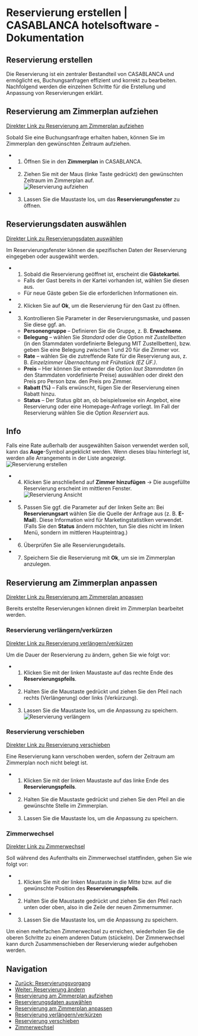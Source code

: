# Reservierung erstellen | CASABLANCA hotelsoftware - Dokumentation

## Reservierung erstellen

Die Reservierung ist ein zentraler Bestandteil von CASABLANCA und ermöglicht es, Buchungsanfragen effizient und korrekt zu bearbeiten.  
Nachfolgend werden die einzelnen Schritte für die Erstellung und Anpassung von Reservierungen erklärt.

## Reservierung am Zimmerplan aufziehen

[Direkter Link zu Reservierung am Zimmerplan aufziehen](https://docs.casablanca.at/desktop/reservation_process/create_reservation/#reservierung-am-zimmerplan-aufziehen)

Sobald Sie eine Buchungsanfrage erhalten haben, können Sie im Zimmerplan den gewünschten Zeitraum aufziehen.

* 1. Öffnen Sie in den **Zimmerplan** in CASABLANCA.
* 2. Ziehen Sie mit der Maus (linke Taste gedrückt) den gewünschten Zeitraum im Zimmerplan auf.  
  ![Reservierung aufziehen](https://docs.casablanca.at/assets/images/reservierung_aufziehen-da0fc9a2bbae29de6449f2ff7cd4915e.png "Reservierung aufziehen")
* 3. Lassen Sie die Maustaste los, um das **Reservierungsfenster** zu öffnen.

## Reservierungsdaten auswählen

[Direkter Link zu Reservierungsdaten auswählen](https://docs.casablanca.at/desktop/reservation_process/create_reservation/#reservierungsdaten-auswählen)

Im Reservierungsfenster können die spezifischen Daten der Reservierung eingegeben oder ausgewählt werden.

* 1. Sobald die Reservierung geöffnet ist, erscheint die **Gästekartei**.
  * Falls der Gast bereits in der Kartei vorhanden ist, wählen Sie diesen aus.
  * Für neue Gäste geben Sie die erforderlichen Informationen ein.
* 2. Klicken Sie auf **Ok**, um die Reservierung für den Gast zu öffnen.
* 3. Kontrollieren Sie Parameter in der Reservierungsmaske, und passen Sie diese ggf. an.
  * **Personengruppe** – Definieren Sie die Gruppe, z. B. **Erwachsene**.
  * **Belegung** – wählen Sie *Standard* oder die Option *mit Zustellbetten* (in den Stammdaten vordefinierte Belegung MIT Zustellbetten), bzw. geben Sie eine Belegung zwischen 1 und 20 für die Zimmer vor.
  * **Rate** – wählen Sie die zutreffende Rate für die Reservierung aus, z. B. *Einzelzimmer Übernachtung mit Frühstück (EZ ÜF.)*.
  * **Preis** – Hier können Sie entweder die Option *laut Stammdaten* (in den Stammdaten vordefinierte Preise) auswählen oder direkt den Preis pro Person bzw. den Preis pro Zimmer.
  * **Rabatt (%)** – Falls erwünscht, fügen Sie der Reservierung einen Rabatt hinzu.
  * **Status** – Der Status gibt an, ob beispielsweise ein Angebot, eine Reservierung oder eine Homepage-Anfrage vorliegt. Im Fall der Reservierung wählen Sie die Option *Reserviert* aus.  

## Info

Falls eine Rate außerhalb der ausgewählten Saison verwendet werden soll, kann das **Auge**-Symbol angeklickt werden. Wenn dieses blau hinterlegt ist, werden alle Arrangements in der Liste angezeigt.  
![Reservierung erstellen](https://docs.casablanca.at/assets/images/reservierung_erstellen-90cda5cb7132f9a0357f1f98630582ac.png "Reservierung erstellen")

* 4. Klicken Sie anschließend auf **Zimmer hinzufügen** -> Die ausgefüllte Reservierung erscheint im mittleren Fenster.  
  ![Reservierung Ansicht](https://docs.casablanca.at/assets/images/reservierung_ansicht-aa844b3a560e09470a1eaf21a53ac571.png "Reservierung Ansicht")
* 5. Passen Sie ggf. die Parameter auf der linken Seite an: Bei **Reservierungsart** wählen Sie die Quelle der Anfrage aus (z. B. **E-Mail**). Diese Information wird für Marketingstatistiken verwendet. (Falls Sie den **Status** ändern möchten, tun Sie dies nicht im linken Menü, sondern im mittleren Haupteintrag.)
* 6. Überprüfen Sie alle Reservierungsdetails.
* 7. Speichern Sie die Reservierung mit **Ok**, um sie im Zimmerplan anzulegen.

## Reservierung am Zimmerplan anpassen

[Direkter Link zu Reservierung am Zimmerplan anpassen](https://docs.casablanca.at/desktop/reservation_process/create_reservation/#reservierung-am-zimmerplan-anpassen)

Bereits erstellte Reservierungen können direkt im Zimmerplan bearbeitet werden.

### Reservierung verlängern/verkürzen

[Direkter Link zu Reservierung verlängern/verkürzen](https://docs.casablanca.at/desktop/reservation_process/create_reservation/#reservierung-verlängernverkürzen)

Um die Dauer der Reservierung zu ändern, gehen Sie wie folgt vor:

* 1. Klicken Sie mit der linken Maustaste auf das rechte Ende des **Reservierungspfeils**.
* 2. Halten Sie die Maustaste gedrückt und ziehen Sie den Pfeil nach rechts (Verlängerung) oder links (Verkürzung).
* 3. Lassen Sie die Maustaste los, um die Anpassung zu speichern.  
  ![Reservierung verlängern](https://docs.casablanca.at/assets/images/reservierung_verlaengern-efbcde3219857b0d04c9bd345bee33bc.png "Reservierung verlängern")

### Reservierung verschieben

[Direkter Link zu Reservierung verschieben](https://docs.casablanca.at/desktop/reservation_process/create_reservation/#reservierung-verschieben)

Eine Reservierung kann verschoben werden, sofern der Zeitraum am Zimmerplan noch nicht belegt ist.

* 1. Klicken Sie mit der linken Maustaste auf das linke Ende des **Reservierungspfeils**.
* 2. Halten Sie die Maustaste gedrückt und ziehen Sie den Pfeil an die gewünschte Stelle im Zimmerplan.
* 3. Lassen Sie die Maustaste los, um die Anpassung zu speichern.

### Zimmerwechsel

[Direkter Link zu Zimmerwechsel](https://docs.casablanca.at/desktop/reservation_process/create_reservation/#zimmerwechsel)

Soll während des Aufenthalts ein Zimmerwechsel stattfinden, gehen Sie wie folgt vor:

* 1. Klicken Sie mit der linken Maustaste in die Mitte bzw. auf die gewünschte Position des **Reservierungspfeils**.
* 2. Halten Sie die Maustaste gedrückt und ziehen Sie den Pfeil nach unten oder oben, also in die Zeile der neuen Zimmernummer.
* 3. Lassen Sie die Maustaste los, um die Anpassung zu speichern.

Um einen mehrfachen Zimmerwechsel zu erreichen, wiederholen Sie die oberen Schritte zu einem anderen Datum (stückeln). Der Zimmerwechsel kann durch Zusammenschieben der Reservierung wieder aufgehoben werden.

## Navigation

* [Zurück: Reservierungsvorgang](https://docs.casablanca.at/desktop/reservation_process/)
* [Weiter: Reservierung ändern](https://docs.casablanca.at/desktop/reservation_process/add_change_person_group)
* [Reservierung am Zimmerplan aufziehen](https://docs.casablanca.at/desktop/reservation_process/create_reservation/#reservierung-am-zimmerplan-aufziehen)
* [Reservierungsdaten auswählen](https://docs.casablanca.at/desktop/reservation_process/create_reservation/#reservierungsdaten-auswählen)
* [Reservierung am Zimmerplan anpassen](https://docs.casablanca.at/desktop/reservation_process/create_reservation/#reservierung-am-zimmerplan-anpassen)
* [Reservierung verlängern/verkürzen](https://docs.casablanca.at/desktop/reservation_process/create_reservation/#reservierung-verlängernverkürzen)
* [Reservierung verschieben](https://docs.casablanca.at/desktop/reservation_process/create_reservation/#reservierung-verschieben)
* [Zimmerwechsel](https://docs.casablanca.at/desktop/reservation_process/create_reservation/#zimmerwechsel)